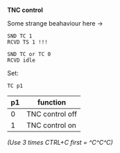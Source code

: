 __TNC control__

Some strange beahaviour here ->

	SND TC 1
	RCVD TS 1 !!!

	SND TC or TC 0
	RCVD idle

Set:

	TC p1

|p1|function
|---|---|
|0|TNC control off
|1|TNC control on

*(Use 3 times CTRL+C first = ^C^C^C)*
